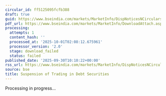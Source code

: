 ```yaml
---
circular_id: ff5125095fcfb388
draft: true
guid: https://www.bseindia.com/markets/MarketInfo/DispNoticesNCirculars.aspx?Noticeid={1571B2D3-2E57-4BE3-A634-1A3F1230B9C3}&noticeno=20250930-20&dt=09/30/2025&icount=20&totcount=114&flag=0
pdf_url: https://www.bseindia.com/markets/MarketInfo/DownloadAttach.aspx?id=20250930-20&attachedId=
processing:
  attempts: 1
  content_hash: ''
  processed_at: '2025-10-01T02:08:12.675961'
  processor_version: '2.0'
  stage: download_failed
  status: failed
published_date: '2025-09-30T10:10:22+00:00'
rss_url: https://www.bseindia.com/markets/MarketInfo/DispNoticesNCirculars.aspx?Noticeid={1571B2D3-2E57-4BE3-A634-1A3F1230B9C3}&noticeno=20250930-20&dt=09/30/2025&icount=20&totcount=114&flag=0
source: bse
title: Suspension of Trading in Debt Securities
---
```


Processing in progress...